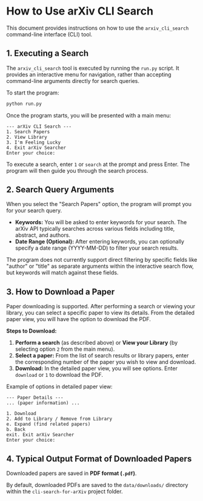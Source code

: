 # How to Use arXiv CLI Search

This document provides instructions on how to use the `arxiv_cli_search` command-line interface (CLI) tool.

## 1. Executing a Search

The `arxiv_cli_search` tool is executed by running the `run.py` script. It provides an interactive menu for navigation, rather than accepting command-line arguments directly for search queries.

To start the program:

```bash
python run.py
```

Once the program starts, you will be presented with a main menu:

```
--- arXiv CLI Search ---
1. Search Papers
2. View Library
3. I'm Feeling Lucky
4. Exit arXiv Searcher
Enter your choice:
```

To execute a search, enter `1` or `search` at the prompt and press Enter. The program will then guide you through the search process.

## 2. Search Query Arguments

When you select the "Search Papers" option, the program will prompt you for your search query.

*   **Keywords:** You will be asked to enter keywords for your search. The arXiv API typically searches across various fields including title, abstract, and authors.
*   **Date Range (Optional):** After entering keywords, you can optionally specify a date range (YYYY-MM-DD) to filter your search results.

The program does not currently support direct filtering by specific fields like "author" or "title" as separate arguments within the interactive search flow, but keywords will match against these fields.

## 3. How to Download a Paper

Paper downloading is supported. After performing a search or viewing your library, you can select a specific paper to view its details. From the detailed paper view, you will have the option to download the PDF.

**Steps to Download:**

1.  **Perform a search** (as described above) or **View your Library** (by selecting option `2` from the main menu).
2.  **Select a paper:** From the list of search results or library papers, enter the corresponding number of the paper you wish to view and download.
3.  **Download:** In the detailed paper view, you will see options. Enter `download` or `1` to download the PDF.

Example of options in detailed paper view:

```
--- Paper Details ---
... (paper information) ...

1. Download
2. Add to Library / Remove from Library
e. Expand (find related papers)
b. Back
exit. Exit arXiv Searcher
Enter your choice:
```

## 4. Typical Output Format of Downloaded Papers

Downloaded papers are saved in **PDF format (`.pdf`)**.

By default, downloaded PDFs are saved to the `data/downloads/` directory within the `cli-search-for-arXiv` project folder.
